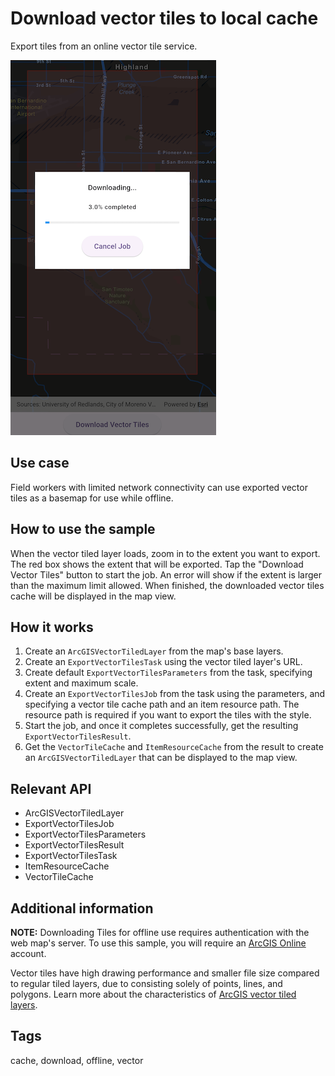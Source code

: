 # Download vector tiles to local cache

Export tiles from an online vector tile service.

![Image of download vector tiles to local cache](download_vector_tiles_to_local_cache.png)

## Use case

Field workers with limited network connectivity can use exported vector tiles as a basemap for use while offline.

## How to use the sample

When the vector tiled layer loads, zoom in to the extent you want to export. The red box shows the extent that will be exported. Tap the "Download Vector Tiles" button to start the job. An error will show if the extent is larger than the maximum limit allowed. When finished, the downloaded vector tiles cache will be displayed in the map view.

## How it works

1. Create an `ArcGISVectorTiledLayer` from the map's base layers.
2. Create an `ExportVectorTilesTask` using the vector tiled layer's URL.
3. Create default `ExportVectorTilesParameters` from the task, specifying extent and maximum scale.
4. Create an `ExportVectorTilesJob` from the task using the parameters, and specifying a vector tile cache path and an item resource path. The resource path is required if you want to export the tiles with the style.
5. Start the job, and once it completes successfully, get the resulting `ExportVectorTilesResult`.
6. Get the `VectorTileCache` and `ItemResourceCache` from the result to create an `ArcGISVectorTiledLayer` that can be displayed to the map view.

## Relevant API

* ArcGISVectorTiledLayer
* ExportVectorTilesJob
* ExportVectorTilesParameters
* ExportVectorTilesResult
* ExportVectorTilesTask
* ItemResourceCache
* VectorTileCache

## Additional information

**NOTE:** Downloading Tiles for offline use requires authentication with the web map's server. To use this sample, you will require an [ArcGIS Online](https://www.arcgis.com) account.

Vector tiles have high drawing performance and smaller file size compared to regular tiled layers, due to consisting solely of points, lines, and polygons. Learn more about the characteristics of [ArcGIS vector tiled layers](https://developers.arcgis.com/swift/api-reference/documentation/arcgis/arcgisvectortiledlayer).

## Tags

cache, download, offline, vector
